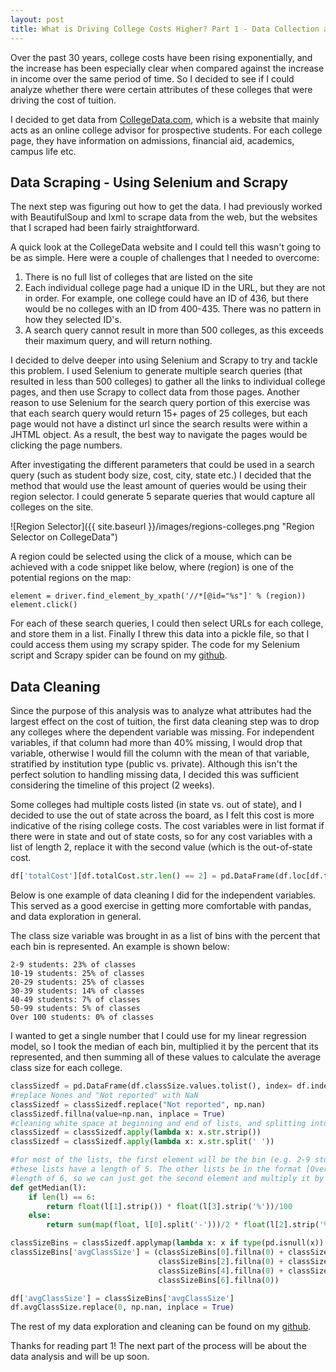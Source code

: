 ```yaml
---
layout: post
title: What is Driving College Costs Higher? Part 1 - Data Collection and Cleaning
---
```


Over the past 30 years, college costs have been rising exponentially, and the increase has been especially clear when
compared against the increase in income over the same period of time. So I decided to see if I could analyze whether there
were certain attributes of these colleges that were driving the cost of tuition.

I decided to get data from [CollegeData.com](https://www.collegedata.com/), which is a website that mainly acts 
as an online college advisor for prospective students. For each college page, they have information on admissions, financial aid, academics, campus life etc.

## Data Scraping - Using Selenium and Scrapy ##

The next step was figuring out how to get the data. I had previously worked with BeautifulSoup and lxml to scrape data from
the web, but the websites that I scraped had been fairly straightforward.

A quick look at the CollegeData website and I could tell this wasn't going to be as simple. Here were a couple of challenges that I needed to overcome:

1. There is no full list of colleges that are listed on the site
2. Each individual college page had a unique ID in the URL, but they are not in order. For example, one college could have an ID of 436, but there would be no colleges with an ID from 400-435. There was no pattern in how they selected ID's.
3. A search query cannot result in more than 500 colleges, as this exceeds their maximum query, and will return nothing.

I decided to delve deeper into using Selenium and Scrapy to try and tackle this problem. I used Selenium to generate multiple search queries (that resulted in less than 500 colleges) to gather all the links to individual college pages, and then use Scrapy to collect data from those pages. Another reason to use Selenium for the search query portion of this exercise was that each search query would return 15+ pages of 25 colleges, but each page would not have a distinct url since the search results were within a JHTML object. As a result, the best way to navigate the pages would be clicking the page numbers.

After investigating the different parameters that could be used in a search query (such as student body size, cost, city, state etc.) I decided that the method that would use the least amount of queries would be using their region selector. I could generate 5 separate queries that would capture all colleges on the site.

![Region Selector]({{ site.baseurl }}/images/regions-colleges.png "Region Selector on CollegeData")

A region could be selected using the click of a mouse, which can be achieved with a code snippet like below, where (region) is one of the potential regions on the map:

```
element = driver.find_element_by_xpath('//*[@id="%s"]' % (region))                   
element.click()
```

For each of these search queries, I could then select URLs for each college, and store them in a list. Finally I threw this data into a pickle file, so that I could access them using my scrapy spider. The code for my Selenium script and Scrapy spider can be found on my [github](https://github.com/kstern31/Whats-Driving-College-Costs-Higher).

## Data Cleaning ## 

Since the purpose of this analysis was to analyze what attributes had the largest effect on the cost of tuition, the first data cleaning step was to drop any colleges where the dependent variable was missing. For independent variables, if that column had more than 40% missing, I would drop that variable, otherwise I would fill the column with the mean of that variable, stratified by institution type (public vs. private). Although this isn't the perfect solution to handling missing data, I decided this was sufficient considering the timeline of this project (2 weeks).


Some colleges had multiple costs listed (in state vs. out of state), and I decided to use the out of state across the board, as I felt this cost is more indicative of the rising college costs. The cost variables were in list format if there were in state and out of state costs, so for any cost variables with a list of length 2, replace it with the second value (which is the out-of-state cost.

```python
df['totalCost'][df.totalCost.str.len() == 2] = pd.DataFrame(df.loc[df.totalCost.str.len() == 2].totalCost.values.tolist(), index= df.loc[df.totalCost.str.len() == 2].index)[1]
```

Below is one example of data cleaning I did for the independent variables. This served as a good exercise in getting more comfortable with pandas, and data exploration in general. 

The class size variable was brought in as a list of bins with the percent that each bin is represented. An example is shown below:

```
2-9 students: 23% of classes
10-19 students: 25% of classes
20-29 students: 25% of classes
30-39 students: 14% of classes
40-49 students: 7% of classes
50-99 students: 5% of classes
Over 100 students: 0% of classes
```

I wanted to get a single number that I could use for my linear regression model, so I took the median of each bin, multiplied it by the percent that its represented, and then summing all of these values to calculate the average class size for each college.
```python
classSizedf = pd.DataFrame(df.classSize.values.tolist(), index= df.index)
#replace Nones and "Not reported" with NaN
classSizedf = classSizedf.replace("Not reported", np.nan)
classSizedf.fillna(value=np.nan, inplace = True)
#cleaning white space at beginning and end of lists, and splitting into elements
classSizedf = classSizedf.apply(lambda x: x.str.strip())
classSizedf = classSizedf.apply(lambda x: x.str.split(' '))

#for most of the lists, the first element will be the bin (e.g. 2-9 students), and the third element will be the %.
#these lists have a length of 5. The other lists be in the format [Over 100 students: 0% of classes] and have a 
#length of 6, so we can just get the second element and multiply it by the 4th.
def getMedian(l):
    if len(l) == 6:
        return float(l[1].strip()) * float(l[3].strip('%'))/100
    else:
        return sum(map(float, l[0].split('-')))/2 * float(l[2].strip('%'))/100

classSizeBins = classSizedf.applymap(lambda x: x if type(pd.isnull(x)) == bool else getMedian(x))
classSizeBins['avgClassSize'] = (classSizeBins[0].fillna(0) + classSizeBins[1].fillna(0) + 
                                 classSizeBins[2].fillna(0) + classSizeBins[3].fillna(0) +
                                 classSizeBins[4].fillna(0) + classSizeBins[5].fillna(0) +
                                 classSizeBins[6].fillna(0))

df['avgClassSize'] = classSizeBins['avgClassSize']
df.avgClassSize.replace(0, np.nan, inplace = True)
```

The rest of my data exploration and cleaning can be found on my [github](https://github.com/kstern31/Whats-Driving-College-Costs-Higher/tree/master/dataExploration).

Thanks for reading part 1! The next part of the process will be about the data analysis and will be up soon.


